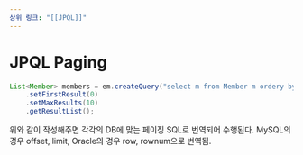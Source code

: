 ```yaml
---
상위 링크: "[[JPQL]]"
---
```

# JPQL Paging
```java
List<Member> members = em.createQuery("select m from Member m ordery by m.age desc", Member.class)
	.setFirstResult(0)
	.setMaxResults(10)
	.getResultList();
```

위와 같이 작성해주면 각각의 DB에 맞는 페이징 SQL로 번역되어 수행된다. MySQL의 경우 offset, limit, Oracle의 경우 row, rownum으로 번역됨.